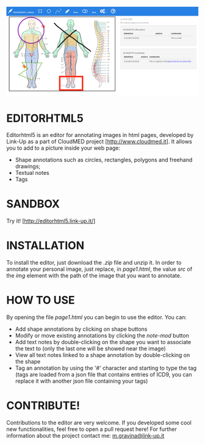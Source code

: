![Alt text](\img\screen.bmp)

# EDITORHTML5
Editorhtml5 is an editor for annotating images in html pages, developed by Link-Up as a part of CloudMED project [http://www.cloudmed.it].
It allows you to add to a picture inside your web page:
- Shape annotations such as circles, rectangles, polygons and freehand drawings;
- Textual notes
- Tags

# SANDBOX
Try it! [http://editorhtml5.link-up.it/]

# INSTALLATION

To install the editor, just download the *.zip* file and unzip it.
In order to annotate your personal image, just replace, in  *page1.html*, the value *src* of the *img* element with the path of the image that you want to annotate.

# HOW TO USE

By opening the file *page1.html* you can begin to use the editor.
You can:
- Add shape annotations by clicking on shape buttons
- Modify or move existing annotations by clicking the *note-mod* button
- Add text notes by double-clicking on the shape you want to associate the text to (only the last one will be showed near the image)
- View all text notes linked to a shape annotation by double-clicking on the shape
- Tag an annotation by using the '#' character and starting to type the tag (tags are loaded from a json file that contains entries of ICD9, you can replace it with another json file containing your tags)

# CONTRIBUTE!

Contributions to the editor are very welcome. If you developed some cool new functionalities, feel free to open a pull request here!
For further information about the project contact me: m.gravina@link-up.it
